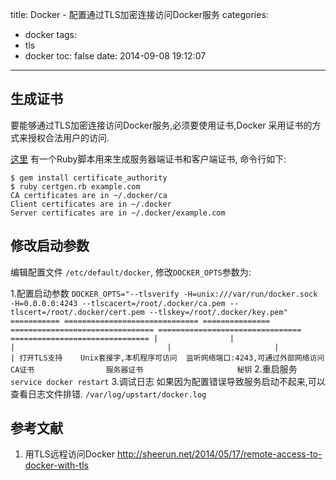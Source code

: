 title: Docker - 配置通过TLS加密连接访问Docker服务
categories:
  - docker
tags:
  - tls
  - docker
toc: false
date: 2014-09-08 19:12:07
---


## 生成证书

要能够通过TLS加密连接访问Docker服务,必须要使用证书,Docker 采用证书的方式来授权合法用户的访问.

<!-- more -->

[这里][1] 有一个Ruby脚本用来生成服务器端证书和客户端证书, 命令行如下:

```
$ gem install certificate_authority
$ ruby certgen.rb example.com
CA certificates are in ~/.docker/ca
Client certificates are in ~/.docker
Server certificates are in ~/.docker/example.com
```

## 修改启动参数


编辑配置文件 `/etc/default/docker`, 修改`DOCKER_OPTS`参数为:

1.配置启动参数
    ```
    DOCKER_OPTS="--tlsverify -H=unix:///var/run/docker.sock -H=0.0.0.0:4243 --tlscacert=/root/.docker/ca.pem --tlscert=/root/.docker/cert.pem --tlskey=/root/.docker/key.pem"
                 =========== ============================== =============== ================================ ================================ ===============================
                   |                |                           |                                  |                       |                        |
             打开TLS支持    Unix套接字,本机程序可访问  监听网络端口:4243,可通过外部网络访问            CA证书                服务器证书                     秘钥
    ```
2.重启服务
    ```
    service docker restart
    ```
3.调试日志
    如果因为配置错误导致服务启动不起来,可以查看日志文件排错.
    ```
    /var/log/upstart/docker.log
    ```



## 参考文献

1. 用TLS远程访问Docker
http://sheerun.net/2014/05/17/remote-access-to-docker-with-tls



  [1]: https://gist.github.com/sheerun/ccdeff92ea1668f3c75f
